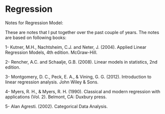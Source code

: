 # Regression
Notes for Regression Model: 

These are notes that I put together over the past couple of years. The notes are based on following books:

1- Kutner, M.H., Nachtsheim, C.J. and Neter, J. (2004). Applied Linear Regression Models, 4th edition. McGraw-Hill.

2- Rencher, A.C. and Schaalje, G.B. (2008). Linear models in statistics, 2nd edition.  

3- Montgomery, D. C., Peck, E. A., & Vining, G. G. (2012). Introduction to linear regression analysis. John Wiley & Sons.

4- Myers, R. H., & Myers, R. H. (1990). Classical and modern regression with applications (Vol. 2). Belmont, CA: Duxbury press.

5- Alan Agresti. (2002). Categorical Data Analysis. 

